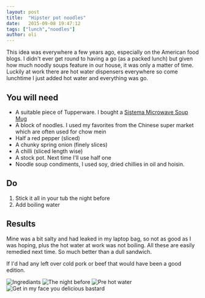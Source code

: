 ```yaml
---
layout: post
title:  "Hipster pot noodles"
date:   2015-09-08 19:47:12
tags: ["lunch","noodles"]
author: oli
---
```


This idea was everywhere a few years ago, especially on the American food blogs. I didn't ever get round to having a go (as a packed lunch) but given how much noodly soups feature in our house, it was only a matter of time.  Luckily at work there are hot water dispensers everywhere so come lunchtime I just added hot water and everything was go. 

## You will need

* A suitable piece of Tupperware.  I bought a [Sistema Microwave Soup Mug ](http://amzn.to/1g7Pr9Q)
* A block of noodles.  I used my favorites from the Chinese super market which are often used for chow mein
* Half a red pepper (sliced)
* A chunky spring onion (finely slices)
* A chilli (sliced length wise)
* A stock pot.  Next time I'll use half one
* Noodle soup condiments, I used soy, dried chillies in oil and hoisin.

## Do

1. Stick it all in your tub the night before
2. Add boiling water


## Results

Mine was a bit salty and had leaked in my laptop bag, so not as good as I was hoping, plus the hot water at work was not boiling.  All these are easily remedied next time. So much better than a dull sandwich.

If I'd had any left over cold pork or beef that would have been a good edition.


![Ingrediants](/images/blog/hipster-potnoodle/hipster-potnoodle-1.jpg)
![The night before](/images/blog/hipster-potnoodle/hipster-potnoodle-2.jpg)
![Pre hot water](/images/blog/hipster-potnoodle/hipster-potnoodle-3.jpg)
![Get in my face you delicious bastard](/images/blog/hipster-potnoodle/hipster-potnoodle-4.jpg)